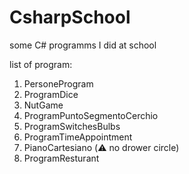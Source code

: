 # CsharpSchool
some C# programms I did at school

list of program:
 1. PersoneProgram 
 2. ProgramDice
 3. NutGame
 4. ProgramPuntoSegmentoCerchio
 5. ProgramSwitchesBulbs
 6. ProgramTimeAppointment
 7.  PianoCartesiano (⚠️ no drower circle)
 8. ProgramResturant

 